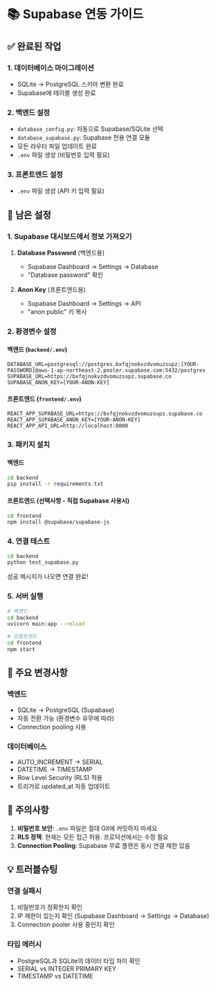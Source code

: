 # 📚 Supabase 연동 가이드

## ✅ 완료된 작업

### 1. 데이터베이스 마이그레이션
- SQLite → PostgreSQL 스키마 변환 완료
- Supabase에 테이블 생성 완료

### 2. 백엔드 설정
- `database_config.py`: 자동으로 Supabase/SQLite 선택
- `database_supabase.py`: Supabase 전용 연결 모듈
- 모든 라우터 파일 업데이트 완료
- `.env` 파일 생성 (비밀번호 입력 필요)

### 3. 프론트엔드 설정
- `.env` 파일 생성 (API 키 입력 필요)

## 🔧 남은 설정

### 1. Supabase 대시보드에서 정보 가져오기

1. **Database Password** (백엔드용)
   - Supabase Dashboard → Settings → Database
   - "Database password" 확인

2. **Anon Key** (프론트엔드용)
   - Supabase Dashboard → Settings → API
   - "anon public" 키 복사

### 2. 환경변수 설정

#### 백엔드 (`backend/.env`)
```env
DATABASE_URL=postgresql://postgres.bxfqjnokvzdvomuzsupz:[YOUR-PASSWORD]@aws-1-ap-northeast-2.pooler.supabase.com:5432/postgres
SUPABASE_URL=https://bxfqjnokvzdvomuzsupz.supabase.co
SUPABASE_ANON_KEY=[YOUR-ANON-KEY]
```

#### 프론트엔드 (`frontend/.env`)
```env
REACT_APP_SUPABASE_URL=https://bxfqjnokvzdvomuzsupz.supabase.co
REACT_APP_SUPABASE_ANON_KEY=[YOUR-ANON-KEY]
REACT_APP_API_URL=http://localhost:8000
```

### 3. 패키지 설치

#### 백엔드
```bash
cd backend
pip install -r requirements.txt
```

#### 프론트엔드 (선택사항 - 직접 Supabase 사용시)
```bash
cd frontend
npm install @supabase/supabase-js
```

### 4. 연결 테스트

```bash
cd backend
python test_supabase.py
```

성공 메시지가 나오면 연결 완료!

### 5. 서버 실행

```bash
# 백엔드
cd backend
uvicorn main:app --reload

# 프론트엔드
cd frontend
npm start
```

## 📝 주요 변경사항

### 백엔드
- SQLite → PostgreSQL (Supabase)
- 자동 전환 가능 (환경변수 유무에 따라)
- Connection pooling 사용

### 데이터베이스
- AUTO_INCREMENT → SERIAL
- DATETIME → TIMESTAMP
- Row Level Security (RLS) 적용
- 트리거로 updated_at 자동 업데이트

## 🚨 주의사항

1. **비밀번호 보안**: `.env` 파일은 절대 Git에 커밋하지 마세요
2. **RLS 정책**: 현재는 모든 접근 허용. 프로덕션에서는 수정 필요
3. **Connection Pooling**: Supabase 무료 플랜은 동시 연결 제한 있음

## 💡 트러블슈팅

### 연결 실패시
1. 비밀번호가 정확한지 확인
2. IP 제한이 있는지 확인 (Supabase Dashboard → Settings → Database)
3. Connection pooler 사용 중인지 확인

### 타입 에러시
- PostgreSQL과 SQLite의 데이터 타입 차이 확인
- SERIAL vs INTEGER PRIMARY KEY
- TIMESTAMP vs DATETIME